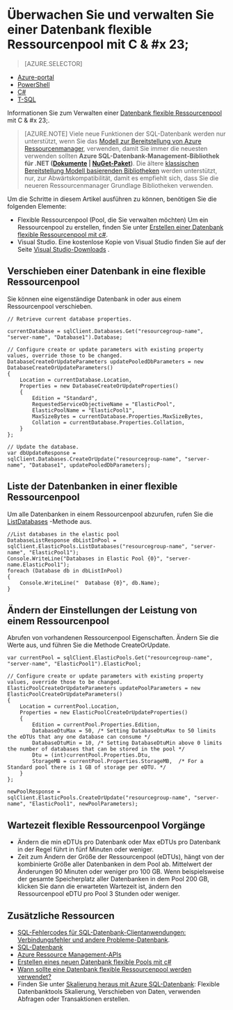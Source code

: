 <properties
    pageTitle="Überwachen und Verwalten einer Datenbank flexible Ressourcenpool mit c# | Microsoft Azure"
    description="Verwenden Sie C#-Datenbank Entwicklungstechniken, um eine SQL Azure-Datenbank flexible Datenbank Ressourcenpool verwalten."
    services="sql-database"
    documentationCenter=""
    authors="stevestein"
    manager="jhubbard"
    editor=""/>

<tags
    ms.service="sql-database"
    ms.devlang="NA"
    ms.topic="article"
    ms.tgt_pltfrm="csharp"
    ms.workload="data-management"
    ms.date="10/04/2016"
    ms.author="sstein"/>

# <a name="monitor-and-manage-an-elastic-database-pool-with-cx23"></a>Überwachen Sie und verwalten Sie einer Datenbank flexible Ressourcenpool mit C & #x 23; 

> [AZURE.SELECTOR]
- [Azure-portal](sql-database-elastic-pool-manage-portal.md)
- [PowerShell](sql-database-elastic-pool-manage-powershell.md)
- [C#](sql-database-elastic-pool-manage-csharp.md)
- [T-SQL](sql-database-elastic-pool-manage-tsql.md)


Informationen Sie zum Verwalten einer [Datenbank flexible Ressourcenpool](sql-database-elastic-pool.md) mit C & #x 23;. 

>[AZURE.NOTE] Viele neue Funktionen der SQL-Datenbank werden nur unterstützt, wenn Sie das [Modell zur Bereitstellung von Azure Ressourcenmanager](../azure-resource-manager/resource-group-overview.md), verwenden, damit Sie immer die neuesten verwenden sollten **Azure SQL-Datenbank-Management-Bibliothek für .NET ([Dokumente](https://msdn.microsoft.com/library/azure/mt349017.aspx) | [NuGet-Paket](https://www.nuget.org/packages/Microsoft.Azure.Management.Sql))**. Die ältere [klassischen Bereitstellung Modell basierenden Bibliotheken](https://www.nuget.org/packages/Microsoft.WindowsAzure.Management.Sql) werden unterstützt, nur, zur Abwärtskompatibilität, damit es empfiehlt sich, dass Sie die neueren Ressourcenmanager Grundlage Bibliotheken verwenden.

Um die Schritte in diesem Artikel ausführen zu können, benötigen Sie die folgenden Elemente:

- Flexible Ressourcenpool (Pool, die Sie verwalten möchten) Um ein Ressourcenpool zu erstellen, finden Sie unter [Erstellen einer Datenbank flexible Ressourcenpool mit c#](sql-database-elastic-pool-create-csharp.md).
- Visual Studio. Eine kostenlose Kopie von Visual Studio finden Sie auf der Seite [Visual Studio-Downloads](https://www.visualstudio.com/downloads/download-visual-studio-vs) .


## <a name="move-a-database-into-an-elastic-pool"></a>Verschieben einer Datenbank in eine flexible Ressourcenpool

Sie können eine eigenständige Datenbank in oder aus einem Ressourcenpool verschieben.  

    // Retrieve current database properties.

    currentDatabase = sqlClient.Databases.Get("resourcegroup-name", "server-name", "Database1").Database;

    // Configure create or update parameters with existing property values, override those to be changed.
    DatabaseCreateOrUpdateParameters updatePooledDbParameters = new DatabaseCreateOrUpdateParameters()
    {
        Location = currentDatabase.Location,
        Properties = new DatabaseCreateOrUpdateProperties()
        {
            Edition = "Standard",
            RequestedServiceObjectiveName = "ElasticPool",
            ElasticPoolName = "ElasticPool1",
            MaxSizeBytes = currentDatabase.Properties.MaxSizeBytes,
            Collation = currentDatabase.Properties.Collation,
        }
    };

    // Update the database.
    var dbUpdateResponse = sqlClient.Databases.CreateOrUpdate("resourcegroup-name", "server-name", "Database1", updatePooledDbParameters);

## <a name="list-databases-in-an-elastic-pool"></a>Liste der Datenbanken in einer flexible Ressourcenpool

Um alle Datenbanken in einem Ressourcenpool abzurufen, rufen Sie die [ListDatabases](https://msdn.microsoft.com/library/microsoft.azure.management.sql.elasticpooloperationsextensions.listdatabases) -Methode aus.

    //List databases in the elastic pool
    DatabaseListResponse dbListInPool = sqlClient.ElasticPools.ListDatabases("resourcegroup-name", "server-name", "ElasticPool1");
    Console.WriteLine("Databases in Elastic Pool {0}", "server-name.ElasticPool1");
    foreach (Database db in dbListInPool)
    {
        Console.WriteLine("  Database {0}", db.Name);
    }

## <a name="change-performance-settings-of-a-pool"></a>Ändern der Einstellungen der Leistung von einem Ressourcenpool

Abrufen von vorhandenen Ressourcenpool Eigenschaften. Ändern Sie die Werte aus, und führen Sie die Methode CreateOrUpdate.

    var currentPool = sqlClient.ElasticPools.Get("resourcegroup-name", "server-name", "ElasticPool1").ElasticPool;

    // Configure create or update parameters with existing property values, override those to be changed.
    ElasticPoolCreateOrUpdateParameters updatePoolParameters = new ElasticPoolCreateOrUpdateParameters()
    {
        Location = currentPool.Location,
        Properties = new ElasticPoolCreateOrUpdateProperties()
        {
            Edition = currentPool.Properties.Edition,
            DatabaseDtuMax = 50, /* Setting DatabaseDtuMax to 50 limits the eDTUs that any one database can consume */
            DatabaseDtuMin = 10, /* Setting DatabaseDtuMin above 0 limits the number of databases that can be stored in the pool */
            Dtu = (int)currentPool.Properties.Dtu,
            StorageMB = currentPool.Properties.StorageMB,  /* For a Standard pool there is 1 GB of storage per eDTU. */
        }
    };

    newPoolResponse = sqlClient.ElasticPools.CreateOrUpdate("resourcegroup-name", "server-name", "ElasticPool1", newPoolParameters);


## <a name="latency-of-elastic-pool-operations"></a>Wartezeit flexible Ressourcenpool Vorgänge

- Ändern die min eDTUs pro Datenbank oder Max eDTUs pro Datenbank in der Regel führt in fünf Minuten oder weniger.
- Zeit zum Ändern der Größe der Ressourcenpool (eDTUs), hängt von der kombinierte Größe aller Datenbanken in dem Pool ab. Mittelwert der Änderungen 90 Minuten oder weniger pro 100 GB. Wenn beispielsweise der gesamte Speicherplatz aller Datenbanken in dem Pool 200 GB, klicken Sie dann die erwarteten Wartezeit ist, ändern den Ressourcenpool eDTU pro Pool 3 Stunden oder weniger.




## <a name="additional-resources"></a>Zusätzliche Ressourcen

- [SQL-Fehlercodes für SQL-Datenbank-Clientanwendungen: Verbindungsfehler und andere Probleme-Datenbank](sql-database-develop-error-messages.md).
- [SQL-Datenbank](https://azure.microsoft.com/documentation/services/sql-database/)
- [Azure Ressource Management-APIs](https://msdn.microsoft.com/library/azure/dn948464.aspx)
- [Erstellen eines neuen Datenbank flexible Pools mit c#](sql-database-elastic-pool-create-csharp.md)
- [Wann sollte eine Datenbank flexible Ressourcenpool werden verwendet?](sql-database-elastic-pool-guidance.md)
- Finden Sie unter [Skalierung heraus mit Azure SQL-Datenbank](sql-database-elastic-scale-introduction.md): Flexible Datenbanktools Skalierung, Verschieben von Daten, verwenden Abfragen oder Transaktionen erstellen.

